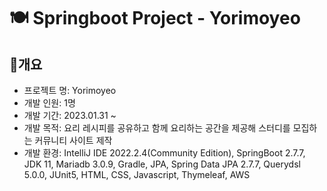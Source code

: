 # 🍽 Springboot Project - Yorimoyeo

## 📝개요
- 프로젝트 명: Yorimoyeo
- 개발 인원: 1명
- 개발 기간: 2023.01.31 ~
- 개발 목적: 요리 레시피를 공유하고 함께 요리하는 공간을 제공해 스터디를 모집하는 커뮤니티 사이트 제작
- 개발 환경: IntelliJ IDE 2022.2.4(Community Edition), SpringBoot 2.7.7, JDK 11, Mariadb 3.0.9, Gradle, JPA, Spring Data JPA 2.7.7, Querydsl 5.0.0, JUnit5, HTML, CSS, Javascript, Thymeleaf, AWS


